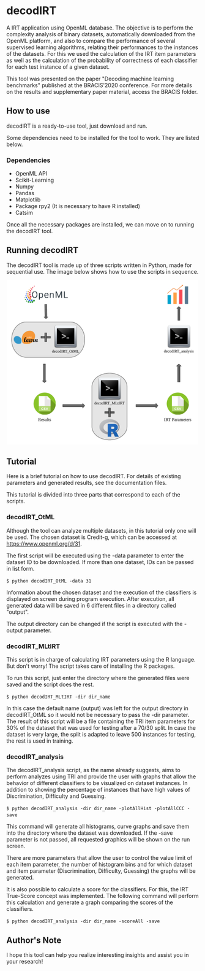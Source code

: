 # decodIRT

A IRT application using OpenML database. The objective is to perform the complexity analysis of binary datasets, automatically downloaded from the OpenML platform, and also to compare the performance of several supervised learning algorithms, relating their performances to the instances of the datasets. For this we used the calculation of the IRT item parameters as well as the calculation of the probability of correctness of each classifier for each test instance of a given dataset.

This tool was presented on the paper "Decoding machine learning benchmarks" published at the BRACIS'2020 conference. For more details on the results and supplementary paper material, access the BRACIS folder.

## How to use

decodIRT is a ready-to-use tool, just download and run.

Some dependencies need to be installed for the tool to work. They are listed below.

### Dependencies

- OpenML API
- Scikit-Learning
- Numpy
- Pandas
- Matplotlib
- Package rpy2 (It is necessary to have R installed)
- Catsim

Once all the necessary packages are installed, we can move on to running the decodIRT tool.

## Running decodIRT

The decodIRT tool is made up of three scripts written in Python, made for sequential use. The image below shows how to use the scripts in sequence.

<p align="center">
  <img src="https://github.com/LucasFerraroCardoso/IRT_OpenML/raw/master/Fluxograma.png" width="500">
</p>

## Tutorial

Here is a brief tutorial on how to use decodIRT. For details of existing parameters and generated results, see the documentation files.

This tutorial is divided into three parts that correspond to each of the scripts.

### decodIRT_OtML

Although the tool can analyze multiple datasets, in this tutorial only one will be used. The chosen dataset is Credit-g, which can be accessed at https://www.openml.org/d/31.

The first script will be executed using the -data parameter to enter the dataset ID to be downloaded. If more than one dataset, IDs can be passed in list form.

`$ python decodIRT_OtML -data 31`

Information about the chosen dataset and the execution of the classifiers is displayed on screen during program execution. After execution, all generated data will be saved in 6 different files in a directory called "output".

The output directory can be changed if the script is executed with the -output parameter.

### decodIRT_MLtIRT

This script is in charge of calculating IRT parameters using the R language. But don't worry! The script takes care of installing the R packages.

To run this script, just enter the directory where the generated files were saved and the script does the rest.

`$ python decodIRT_MLtIRT -dir dir_name`

In this case the default name (output) was left for the output directory in decodIRT_OtML so it would not be necessary to pass the -dir parameter. The result of this script will be a file containing the TRI item parameters for 30% of the dataset that was used for testing after a 70/30 split. In case the dataset is very large, the split is adapted to leave 500 instances for testing, the rest is used in training.

### decodIRT_analysis

The decodIRT_analysis script, as the name already suggests, aims to perform analyzes using TRI and provide the user with graphs that allow the behavior of different classifiers to be visualized on dataset instances. In addition to showing the percentage of instances that have high values of Discrimination, Difficulty and Guessing.

`$ python decodIRT_analysis -dir dir_name -plotAllHist -plotAllCCC -save`

This command will generate all histograms, curve graphs and save them into the directory where the dataset was downloaded. If the -save parameter is not passed, all requested graphics will be shown on the run screen.

There are more parameters that allow the user to control the value limit of each item parameter, the number of histogram bins and for which dataset and item parameter (Discrimination, Difficulty, Guessing) the graphs will be generated.

It is also possible to calculate a score for the classifiers. For this, the IRT True-Score concept was implemented. The following command will perform this calculation and generate a graph comparing the scores of the classifiers.

`$ python decodIRT_analysis -dir dir_name -scoreAll -save`

## Author's Note

I hope this tool can help you realize interesting insights and assist you in your research!

